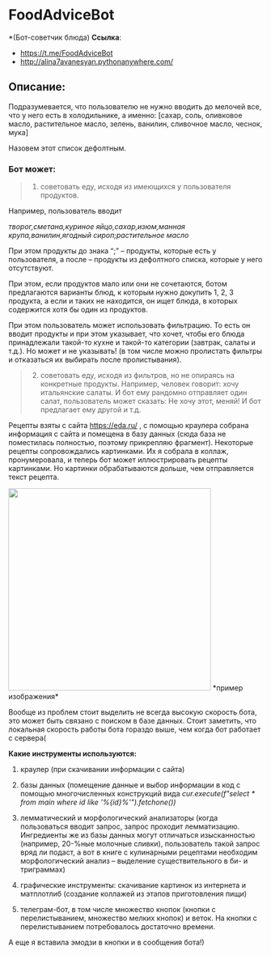 # FoodAdviceBot
*(Бот-советчик блюда)
**Ссылка**:
- https://t.me/FoodAdviceBot
- http://alina7avanesyan.pythonanywhere.com/

## Описание:

Подразумевается, что пользователю не нужно вводить до мелочей все, что у него есть в холодильнике, а именно: 
[сахар, соль, оливковое масло, растительное масло, зелень, ванилин, сливочное масло, чеснок, мука]

Назовем этот список дефолтным.

### Бот может:
> 1) советовать еду, исходя из имеющихся у пользователя продуктов.

Например, пользователь вводит 

*творог,сметана,куриное яйцо,сахар,изюм,манная крупа,ванилин,ягодный сироп;растительное масло*

При этом продукты до знака “;” – продукты, которые есть у пользователя, а после – продукты из дефолтного списка, которые у него отсутствуют.

При этом, если продуктов мало или они не сочетаются, ботом предлагаются варианты блюд, к которым нужно докупить 1, 2, 3 продукта, а если и таких не находится, он ищет блюда, в которых содержится хотя бы один из продуктов.

При этом пользователь может использовать фильтрацию. То есть он вводит продукты и при этом указывает, что хочет, чтобы его блюда принадлежали такой-то кухне и такой-то категории (завтрак, салаты и т.д.). Но может и не указывать! (в том числе можно пролистать фильтры и отказаться их выбирать после пролистывания).

>  2) советовать еду, исходя из фильтров, но не опираясь на конкретные продукты.
Например, человек говорит: хочу итальянские салаты. И бот ему рандомно отправляет один салат, пользователь может сказать: Не хочу этот, меняй! И бот предлагает ему другой и т.д.

Рецепты взяты с сайта https://eda.ru/ , с помощью краулера собрана информация с сайта и помещена в базу данных (сюда база не поместилась полностью, поэтому прикрепляю фрагмент). Некоторые рецепты сопровождались картинками. Их я собрала в коллаж, пронумеровала, и теперь бот может иллюстрировать рецепты картинками. Но картинки обрабатываются дольше, чем отправляется текст рецепта.

<img height='400' src='https://github.com/hse-ling-python/project-212-alinaavanesyan/blob/main/Пример_фото.jpeg'>
*пример изображения*


Вообще из проблем стоит выделить не всегда высокую скорость бота, это может быть связано с поиском в базе данных. Стоит заметить, что локальная скорость работы бота гораздо выше, чем когда бот работает с сервера(

**Какие инструменты используются:**
1) краулер (при скачивании информации с сайта)
2) базы данных (помещение данные и выбор информации в код с помощью многочисленных конструкций вида *cur.execute(f"select * from main where id like '%{id}%'").fetchone())*

3) лемматический и морфологический анализаторы (когда пользоваться вводит запрос, запрос проходит лемматизацию. Ингредиенты же из базы данных могут отличаться изысканностью (например, 20-%ные молочные сливки), пользователь такой запрос вряд ли подаст, а вот в книге с кулинарными рецептами необходим морфологический анализ – выделение существительного в би- и триграммах)

4) графические инструменты: скачивание картинок из интернета и матплотлиб (создание коллажей из этапов приготовления пищи)

5) телеграм-бот, в том числе множество кнопок (кнопки с перелистыванием, множество мелких кнопок) и веток. На кнопки с перелистыванием потребовалось достаточно времени.

А еще я вставила эмодзи в кнопки и в сообщения бота!)
